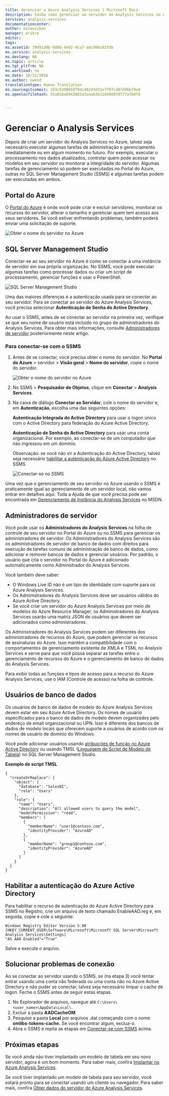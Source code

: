 ```yaml
---
title: Gerenciar o Azure Analysis Services | Microsoft Docs
description: Saiba como gerenciar um servidor do Analysis Services no Azure.
services: analysis-services
documentationcenter: 
author: minewiskan
manager: erikre
editor: 
tags: 
ms.assetid: 79491d0b-b00d-4e02-9ca7-adc99bc02fdb
ms.service: analysis-services
ms.devlang: NA
ms.topic: article
ms.tgt_pltfrm: NA
ms.workload: na
ms.date: 10/31/2016
ms.author: owend
translationtype: Human Translation
ms.sourcegitcommit: 193c939065979dc48243d31e7f97cd87d96bf9a8
ms.openlocfilehash: 55a016a0943885a3aaa636316808939777afb0f8


---
```

# <a name="manage-analysis-services"></a>Gerenciar o Analysis Services
Depois de criar um servidor do Analysis Services no Azure, talvez seja necessário executar algumas tarefas de administração e gerenciamento imediatamente ou em algum momento no futuro. Por exemplo, executar o processamento nos dados atualizados, controlar quem pode acessar os modelos em seu servidor ou monitorar a integridade do servidor. Algumas tarefas de gerenciamento só podem ser executadas no Portal do Azure, outras no SQL Server Management Studio (SSMS) e algumas tarefas podem ser executadas em ambos.

## <a name="azure-portal"></a>Portal do Azure
O [Portal do Azure](http://portal.azure.com/) é onde você pode criar e excluir servidores, monitorar os recursos do servidor, alterar o tamanho e gerenciar quem tem acesso aos seus servidores.  Se você estiver enfrentando problemas, também poderá enviar uma solicitação de suporte.

![Obter o nome do servidor no Azure](./media/analysis-services-manage/aas-manage-portal.png)

## <a name="sql-server-management-studio"></a>SQL Server Management Studio
Conectar-se ao seu servidor no Azure é como se conectar a uma instância de servidor em sua própria organização. No SSMS, você pode executar algumas tarefas como processar dados ou criar um script de processamento, gerenciar funções e usar o PowerShell.

![SQL Server Management Studio](./media/analysis-services-manage/aas-manage-ssms.png)

 Uma das maiores diferenças é a autenticação usada para se conectar ao seu servidor. Para se conectar ao servidor do Azure Analysis Services, você precisa selecionar **Autenticação de Senha do Active Directory**.

 Ao usar o SSMS, antes de se conectar ao servidor na primeira vez, verifique se que seu nome de usuário está incluído no grupo de administradores do Analysis Services. Para obter mais informações, consulte [Administradores de servidor](#server-administrators) posteriormente neste artigo.

### <a name="to-connect-with-ssms"></a>Para conectar-se com o SSMS
1. Antes de se conectar, você precisa obter o nome do servidor. No **Portal do Azure** > servidor > **Visão geral** > **Nome do servidor**, copie o nome do servidor.
   
    ![Obter o nome do servidor no Azure](./media/analysis-services-deploy/aas-deploy-get-server-name.png)
2. No SSMS > **Pesquisador de Objetos**, clique em **Conectar** > **Analysis Services**.
3. Na caixa de diálogo **Conectar ao Servidor**, cole o nome do servidor e, em **Autenticação**, escolha uma das seguintes opções:
   
    **Autenticação Integrada do Active Directory** para usar o logon único com o Active Directory para federação do Azure Active Directory.
   
    **Autenticação de Senha do Active Directory** para usar uma conta organizacional. Por exemplo, ao conectar-se de um computador que não ingressou em um domínio.
   
    Observação: se você não vir a Autenticação do Active Directory, talvez seja necessário [habilitar a autenticação do Azure Active Directory](#enable-azure-active-directory-authentication) no SSMS.
   
    ![Conectar-se no SSMS](./media/analysis-services-manage/aas-manage-connect-ssms.png)

Uma vez que o gerenciamento de seu servidor no Azure usando o SSMS é praticamente igual ao gerenciamento de um servidor local, não vamos entrar em detalhes aqui. Toda a Ajuda de que você precisa pode ser encontrada em [Gerenciamento de Instância do Analysis Services](https://msdn.microsoft.com/library/hh230806.aspx) no MSDN.

## <a name="server-administrators"></a>Administradores de servidor
Você pode usar os **Administradores do Analysis Services** na folha de controle de seu servidor no Portal do Azure ou no SSMS para gerenciar os administradores de servidor. Os Administradores do Analysis Services são os administradores de servidor de banco de dados com direitos para execução de tarefas comuns de administração de banco de dados, como adicionar e remover bancos de dados e gerenciar usuários. Por padrão, o usuário que cria o servidor no Portal do Azure é adicionado automaticamente como Administrador do Analysis Services.

Você também deve saber:

* O Windows Live ID não é um tipo de identidade com suporte para os Azure Analysis Services.  
* Os Administradores do Analysis Services deve ser usuários válidos do Azure Active Directory.
* Se você criar um servidor do Azure Analysis Services por meio de modelos do Azure Resource Manager, os Administradores do Analysis Services usarão uma matriz JSON de usuários que devem ser adicionados como administradores.

Os Administradores do Analysis Services podem ser diferentes dos administradores de recursos do Azure, que podem gerenciar os recursos de assinaturas do Azure. Isso mantém a compatibilidade com o comportamentos de gerenciamento existente de XMLA e TSML no Analysis Services e serve para que você possa separar as tarefas entre o gerenciamento de recursos do Azure e o gerenciamento de banco de dados do Analysis Services.

Para exibir todas as funções e tipos de acesso para o recurso do Azure Analysis Services, use o IAM (Controle de acesso) na folha de controle.

## <a name="database-users"></a>Usuários de banco de dados
Os usuários de banco de dados de modelo do Azure Analysis Services devem estar em seu Azure Active Directory. Os nomes de usuário especificados para o banco de dados de modelo devem organizados pelo endereço de email organizacional ou UPN. Isso é diferente dos bancos de dados de modelo locais que oferecem suporte a usuários de acordo com os nomes de usuário de domínio do Windows.

Você pode adicionar usuários usando [atribuições de função no Azure Active Directory](../active-directory/role-based-access-control-configure.md) ou usando TMSL ([Linguagem de Script de Modelo de Tabela](https://msdn.microsoft.com/library/mt614797.aspx)) no SQL Server Management Studio.

**Exemplo de script TMSL**

```
{
  "createOrReplace": {
    "object": {
      "database": "SalesBI",
      "role": "Users"
    },
    "role": {
      "name": "Users",
      "description": "All allowed users to query the model",
      "modelPermission": "read",
      "members": [
        {
          "memberName": "user1@contoso.com",
          "identityProvider": "AzureAD"
        },
        {
          "memberName": "group1@contoso.com",
          "identityProvider": "AzureAD"
        }
      ]
    }
  }
}
```

## <a name="enable-azure-active-directory-authentication"></a>Habilitar a autenticação do Azure Active Directory
Para habilitar o recurso de autenticação do Azure Active Directory para SSMS no Registro, crie um arquivo de texto chamado EnableAAD.reg e, em seguida, copie e cole o seguinte:

```
Windows Registry Editor Version 5.00
[HKEY_CURRENT_USER\Software\Microsoft\Microsoft SQL Server\Microsoft Analysis Services\Settings]
"AS AAD Enabled"="True"
```

Salve e execute o arquivo.

## <a name="troubleshooting-connection-problems"></a>Solucionar problemas de conexão
Ao se conectar ao servidor usando o SSMS, se (na etapa 3) você tentar entrar usando uma conta não federada ou uma conta não no Azure Active Directory e não puder se conectar, talvez seja necessário limpar o cache de logon. Feche o SSMS antes de seguir estas etapas.

1. No Explorador de arquivos, navegue até `C:\Users\<user_name>\AppData\Local\`.
2. Excluir a pasta **AADCacheOM**.
3. Pesquise a pasta **Local** por arquivos .dat começando com o nome **omlibs-tokens-cache.** Se você encontrar algum, exclua-o.
4. Abra o SSMS e repita as etapas em [Conectar-se com SSMS](#to-connect-with-ssms) acima.

## <a name="next-steps"></a>Próximas etapas
Se você ainda não tiver implantado um modelo de tabela em seu novo servidor, agora é um bom momento. Para saber mais, confira [Implantar no Azure Analysis Services](analysis-services-deploy.md).

Se você tiver implantado um modelo de tabela para seu servidor, você estará pronto para se conectar usando um cliente ou navegador. Para saber mais, confira [Obter dados do servidor do Azure Analysis Services](analysis-services-connect.md).




<!--HONumber=Nov16_HO3-->



